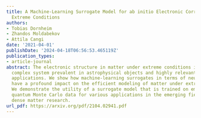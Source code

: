 ```yaml
---
title: A Machine-Learning Surrogate Model for ab initio Electronic Correlations at
  Extreme Conditions
authors:
- Tobias Dornheim
- Zhandos Moldabekov
- Attila Cangi
date: '2021-04-01'
publishDate: '2024-04-18T06:56:53.465119Z'
publication_types:
- article-journal
abstract: The electronic structure in matter under extreme conditions is a challenging
  complex system prevalent in astrophysical objects and highly relevant for technological
  applications. We show how machine-learning surrogates in terms of neural networks
  have a profound impact on the efficient modeling of matter under extreme conditions.
  We demonstrate the utility of a surrogate model that is trained on emphab initio
  quantum Monte Carlo data for various applications in the emerging field of warm
  dense matter research.
url_pdf: https://arxiv.org/pdf/2104.02941.pdf
---
```

